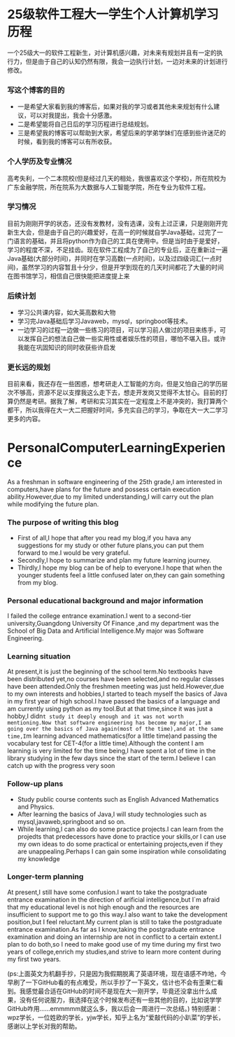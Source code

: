 # 25级软件工程大一学生个人计算机学习历程
一个25级大一的软件工程新生，对计算机感兴趣，对未来有规划并且有一定的执行力，但是由于自己的认知仍然有限，我会一边执行计划，一边对未来的计划进行修改。
### 写这个博客的目的
- 一是希望大家看到我的博客后，如果对我的学习或者其他未来规划有什么建议，可以对我提出，我会十分感激。
- 二是希望能将自己日后的学习历程进行总结规划。
- 三是希望我的博客可以帮助到大家，希望后来的学弟学妹们在感到些许迷茫的时候，看到我的博客可以有所收获。

### 个人学历及专业情况
高考失利，一个二本院校(但是经过几天的相处，我很喜欢这个学校)，所在院校为广东金融学院，所在院系为大数据与人工智能学院，所在专业为软件工程。

### 学习情况
目前为刚刚开学的状态，还没有发教材，没有选课，没有上过正课，只是刚刚开完新生大会，但是由于自己的兴趣爱好，在高一的时候就自学Java基础，过完了一门语言的基础，并且将python作为自己的工具在使用中。但是当时由于是爱好，学习的程度不深，不足挂齿。现在软件工程成为了自己的专业后，正在重新过一遍Java基础(大部分时间)，并同时在学习高数(一点时间)，以及过四级词汇(一点时间)，虽然学习的内容暂且十分少，但是开学到现在的几天时间都花了大量的时间在图书馆学习，相信自己很快能把进度提上来

### 后续计划
- 学习公共课内容，如大英高数和大物
- 学习完Java基础后学习Javaweb，mysql，springboot等技术。
- 一边学习的过程一边做一些练习的项目，可以学习前人做过的项目来练手，可以发挥自己的想法自己做一些实用性或者娱乐性的项目，哪怕不堪入目。或许我能在巩固知识的同时收获些许启发

### 更长远的规划
目前来看，我还存在一些困惑，想考研走人工智能的方向，但是又怕自己的学历层次不够高，资源不足以支撑我这么走下去，想走开发岗又觉得不太甘心。目前的打算仍然是考研。据我了解，考研和实习其实在一定程度上不是冲突的，我打算两个都干，所以我得在大一大二把握好时间，多充实自己的学习，争取在大一大二学习更多的内容。

# PersonalComputerLearningExperience
As a freshman in software engineering of the 25th grade,I am interested in computers,have plans for the future and possess certain execution ability.However,due to my limited understanding,I will carry out the plan while modifying the future plan.

### The purpose of writing this blog
- First of all,I hope that after you read my blog,if you hava any suggestions for my study or other future plans,you can put them forward to me.I would be very grateful.
- Secondly,I hope to summarize and plan my future learning journey.
- Thirdly,I hope my blog can be of help to everyone.I hope that when the younger students feel a little confused later on,they can gain something from my blog.

### Personal educational background and major information
I failed the college entrance examination.I went to a second-tier university,Guangdong University Of Finance ,and my department was the School of Big Data and Artificial Intelligence.My major was Software Engineering.

### Learning situation
At present,it is just the beginning of the school term.No textbooks have been distributed yet,no courses have been selected,and no regular classes have been attended.Only the freshmen meeting was just held.However,due to my own interests and hobbies,I started to teach myself the basics of Java in my first year of high school.I have passed the basics of a language and am currently using python as my tool.But at that time,since it was just a hobby,I didn`t study it deeply enough and it was not worth mentioning.Now that software engineering has become my major,I am going over the basics of Java again(most of the time),and at the same time,I`m learning advanced mathematics(for a little time)and passing the vocabulary test for CET-4(for a little time).Although the content I am learning is very limited for the time being,I have spent a lot of time in the library studying in the few days since the start of the term.I believe I can catch up with the progress very soon

### Follow-up plans
- Study public course contents such as English Advanced Mathematics and Physics.
- After learning the basics of Java,I will study technologies such as mysql,javaweb,springboot and so on.
- While learning,I can also do some practice projects.I can learn from the projedts that predecessors have done to practice your skills,or I can use my own ideas to do some practical or entertaining projects,even if they are unappealing.Perhaps I can gain some inspiration while consolidating my knowledge

### Longer-term planning
At present,I still have some confusion.I want to take the postgraduate entrance examination in the direction of arificial intelligence,but I`m afraid that my educational level is not high enough and the resources are insufficient to support me to go this way.I also want to take the development position,but I feel reluctant.My current plan is still to take the postgraduate entrance examination.As far as I know,taking the postgraduate entrance examination and doing an internship are not in conflict to a certain extent.I plan to do both,so I need to make good use of my time during my first two years of college,enrich my studies,and strive to learn more content during my first two years.

(ps:上面英文为机翻手抄，只是因为我假期脱离了英语环境，现在语感不咋地，今早刷了一下GitHub看的有点难受，所以手抄了一下英文，估计也不会有歪果仁看到。我感觉最合适在GitHub的时间不是现在大一刚开学，毕竟还没拿出什么成果，没有任何说服力，我选择在这个时候发布还有一些其他的目的，比如说学学GitHub咋用......emmmmm就这么多，我以后会一周进行一次总结。)
特别感谢：wpz学长，一位姓欧的学长，yjw学长，知乎上名为“爱敲代码的小趴菜”的学长，感谢以上学长对我的帮助。
